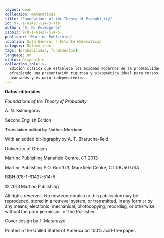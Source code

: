 ```yaml
---
layout: book
collection: matematicas
title: "Foundations of the Theory of Probability"
id: 978-1-61427-514-5-ftp
author: "A. N. Kolmogorov"
isbn13: 978-1-61427-514-5
publisher: "Martino Publishing"
location: Sala General · Estante Matemáticas
category: Matemáticas
tags: [probabilidad, fundamentos]
language: en
status: Disponible
collection_role: >-
  Edición clásica que establece los axiomas modernos de la probabilidad,
  ofreciendo una presentación rigurosa y sistemática ideal para cursos
  avanzados y estudio independiente.
---
```

**Datos editoriales**

*Foundations of the Theory of Probability*

A. N. Kolmogorov

Second English Edition

Translation edited by Nathan Morrison

With an added bibliography by A. T. Bharucha-Reid

University of Oregon

Martino Publishing
Mansfield Centre, CT
2013

Martino Publishing
P.O. Box 373,
Mansfield Centre, CT 06250 USA

ISBN 978-1-61427-514-5

© 2013 Martino Publishing

All rights reserved. No new contribution to this publication may be reproduced,
stored in a retrieval system, or transmitted, in any form or by any means,
electronic, mechanical, photocopying, recording, or otherwise, without the prior
permission of the Publisher.

Cover design by T. Matarazzo

Printed in the United States of America on 100% acid-free paper.
